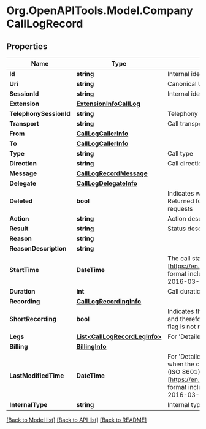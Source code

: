 
# Org.OpenAPITools.Model.CompanyCallLogRecord

## Properties

Name | Type | Description | Notes
------------ | ------------- | ------------- | -------------
**Id** | **string** | Internal identifier of a cal log record | [optional] 
**Uri** | **string** | Canonical URI of a call log record | [optional] 
**SessionId** | **string** | Internal identifier of a call session | [optional] 
**Extension** | [**ExtensionInfoCallLog**](ExtensionInfoCallLog.md) |  | [optional] 
**TelephonySessionId** | **string** | Telephony identifier of a call session | [optional] 
**Transport** | **string** | Call transport | [optional] 
**From** | [**CallLogCallerInfo**](CallLogCallerInfo.md) |  | [optional] 
**To** | [**CallLogCallerInfo**](CallLogCallerInfo.md) |  | [optional] 
**Type** | **string** | Call type | [optional] 
**Direction** | **string** | Call direction | [optional] 
**Message** | [**CallLogRecordMessage**](CallLogRecordMessage.md) |  | [optional] 
**Delegate** | [**CallLogDelegateInfo**](CallLogDelegateInfo.md) |  | [optional] 
**Deleted** | **bool** | Indicates whether the record is deleted. Returned for deleted records, for ISync requests | [optional] 
**Action** | **string** | Action description of the call operation | [optional] 
**Result** | **string** | Status description of the call operation | [optional] 
**Reason** | **string** |  | [optional] 
**ReasonDescription** | **string** |  | [optional] 
**StartTime** | **DateTime** | The call start datetime in (ISO 8601)[https://en.wikipedia.org/wiki/ISO_8601] format including timezone, for example 2016-03-10T18:07:52.534Z | [optional] 
**Duration** | **int** | Call duration in seconds | [optional] 
**Recording** | [**CallLogRecordingInfo**](CallLogRecordingInfo.md) |  | [optional] 
**ShortRecording** | **bool** | Indicates that the recording is too short and therefore wouldn&#39;t be returned. The flag is not returned if the value is false | [optional] 
**Legs** | [**List&lt;CallLogRecordLegInfo&gt;**](CallLogRecordLegInfo.md) | For &#39;Detailed&#39; view only. Leg description | [optional] 
**Billing** | [**BillingInfo**](BillingInfo.md) |  | [optional] 
**LastModifiedTime** | **DateTime** | For &#39;Detailed&#39; view only. The datetime when the call log record was modified in (ISO 8601)[https://en.wikipedia.org/wiki/ISO_8601] format including timezone, for example 2016-03-10T18:07:52.534Z | [optional] 
**InternalType** | **string** | Internal type of a call | [optional] 

[[Back to Model list]](../README.md#documentation-for-models)
[[Back to API list]](../README.md#documentation-for-api-endpoints)
[[Back to README]](../README.md)

